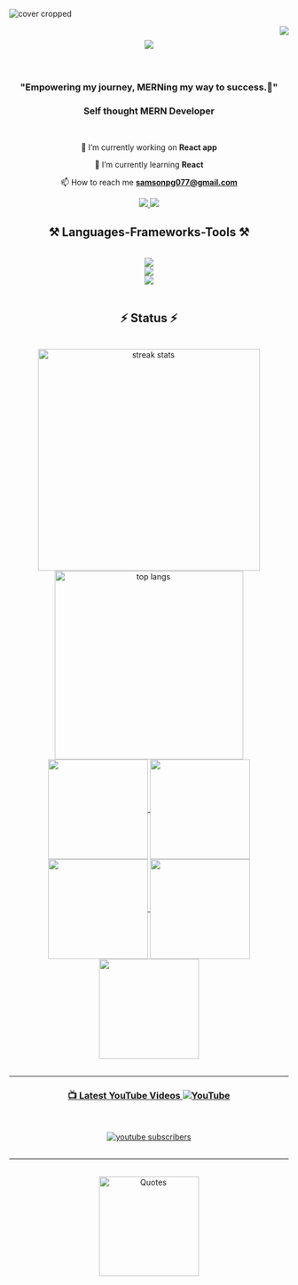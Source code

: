 ![cover cropped](https://github.com/SamsonPG/SamsonPG/assets/121846435/5e6ba39e-3613-42e9-95cb-e7ac3c458bb8)

<a href="https://visitorbadge.io/status?path=SamsonPG"><img align="right" src="https://api.visitorbadge.io/api/visitors?path=SamsonPG&label=VISITORS&countColor=%23263759" /></a>

<h1 align="center">
<img src="https://readme-typing-svg.herokuapp.com/?font=Righteous&size=35&center=true&vCenter=true&width=1000&height=70&duration=4000&lines=Hi+There!+👋;+I'm+SamsonPG!;" />
</h1>

<br/>


<h3 align="center">"Empowering my journey, MERNing my way to success.🎯"</h3>
<h3 align="center">Self thought MERN Developer</h3>

<br/>

<div align="center">
 
 🔭 I’m currently working on **React app**
 
 🌱 I’m currently learning **React**

 📫 How to reach me **samsonpg077@gmail.com**

 
 </div>
 
<div align="center"> 
 
  <a href="https://www.linkedin.com/in/samson-p-g-335964133" target="_blank">
    <img src="https://img.shields.io/badge/LinkedIn-0077B5?style=for-the-badge&logo=linkedin&logoColor=white" target="_blank" />
  </a>
  <a href="https://leetcode.com/SamsonPG/" target="_blank">
     <img src="https://img.shields.io/badge/leetcode-FFA116?style=for-the-badge&logo=leetcode&logoColor=white" target="_blank" /> <!-- sqlite, safari, google-chrome are other good icon options -->
  </a>
</div>

 
<h2 align="center">⚒️ Languages-Frameworks-Tools ⚒️</h2>
<br/>
<div align="center">
    <img src="https://skillicons.dev/icons?i=javascript,mongodb,react,nodejs,express,firebase,illustrator" /><br>
    <img src="https://skillicons.dev/icons?i=figma,bootstrap,git,html,css,photoshop,redux" /><br>
    <img src="https://skillicons.dev/icons?i=wordpress,postman,postgresql,nginx,heroku,aws,typescript" />
</div>


<br/>

<h2 align="center">⚡ Status ⚡</h2>
<br>
<div align=center>
  <img width=400 align="center" src="https://streak-stats.demolab.com/?user=SamsonPG&count_private=true&theme=radical" alt="streak stats"/> 
 <img width=340 align="center" src="https://github-readme-stats.vercel.app/api/top-langs/?username=SamsonPG&hide=HTML&langs_count=8&layout=compact&theme=radical&exclude_repo=github-readme-stats" alt="top langs" />


<a href="https://github.com/SamsonPG">
<img align="center" src="http://github-profile-summary-cards.vercel.app/api/cards/stats?username=SamsonPG&theme=2077" height="180em" />
<img align="center" src="http://github-profile-summary-cards.vercel.app/api/cards/most-commit-language?username=SamsonPG&theme=2077" height="180em" />
<img align="center" src="http://github-profile-summary-cards.vercel.app/api/cards/repos-per-language?username=SamsonPG&theme=2077" height="180em" />
<img align="center" src="http://github-profile-summary-cards.vercel.app/api/cards/productive-time?username=SamsonPG&theme=2077" height="180em" />
<img align="center" src="http://github-profile-summary-cards.vercel.app/api/cards/profile-details?username=SamsonPG&theme=2077" height="180em" />



</div>
<div align=center>
<br/>
 <hr/>
 
### 📺 Latest YouTube Videos  [![YouTube](https://img.shields.io/badge/YouTube-%23FF0000.svg?logo=YouTube&logoColor=white)](https://www.youtube.com/channel/UCXJ7Dql-WDTjjDSV3STP3LQ?sub_confirmation=1)

<br/>


<!-- BEGIN YOUTUBE-CARDS -->

<!-- END YOUTUBE-CARDS -->


<br/>
  <a href="https://www.youtube.com/channel/UCXJ7Dql-WDTjjDSV3STP3LQ?sub_confirmation=1">
         <img alt="youtube subscribers" title="Visit for more" src="https://custom-icon-badges.demolab.com/youtube/channel/subscribers/UCXJ7Dql-WDTjjDSV3STP3LQ?color=%23E05D44&label=Visit for more&logo=video&logoColor=white&style=for-the-badge&labelColor=CE4630"/></a> 
         
</div>
<br/>

<hr/>

<br/>
<div align=center>
<img align="center" src="https://quotes-github-readme.vercel.app/api?type=horizontal&theme=radical" alt="Quotes" height="180em">
</div>

 
</div>



